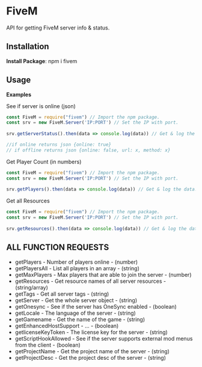 # FiveM

API for getting FiveM server info & status.

## Installation 
**Install Package**: npm i fivem

## Usage
**Examples**

See if server is online (json)
```js
const FiveM = require("fivem") // Import the npm package.
const srv = new FiveM.Server('IP:PORT') // Set the IP with port.
 
srv.getServerStatus().then(data => console.log(data)) // Get & log the data!

//if online returns json {online: true}
// if offline returns json {online: false, url: x, method: x}
```

Get Player Count (in numbers)
```js
const FiveM = require("fivem") // Import the npm package.
const srv = new FiveM.Server('IP:PORT') // Set the IP with port.
 
srv.getPlayers().then(data => console.log(data)) // Get & log the data!
```

Get all Resources
```js
const FiveM = require("fivem") // Import the npm package.
const srv = new FiveM.Server('IP:PORT') // Set the IP with port.
 
srv.getResources().then(data => console.log(data)) // Get & log the data!
```

## **ALL FUNCTION REQUESTS**
- getPlayers - Number of players online - (number)
- getPlayersAll - List all players in an array - (string)
- getMaxPlayers - Max players that are able to join the server - (number)
- getResources - Get resource names of all server resources - (string/array)
- getTags - Get all server tags - (string)
- getServer - Get the whole server object - (string)
- getOnesync - See if the server has OneSync enabled - (boolean)
- getLocale - The language of the server - (string)
- getGamename - Get the name of the game - (string)
- getEnhancedHostSupport - ... - (boolean)
- getlicenseKeyToken - The license key for the server - (string)
- getScriptHookAllowed - See if the server supports external mod menus from the client - (boolean)
- getProjectName - Get the project name of the server - (string)
- getProjectDesc - Get the project desc of the server - (string)
